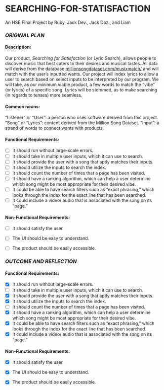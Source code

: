 # SEARCHING-FOR-STATISFACTION
An HSE Final Project by Ruby, Jack Dev., Jack Doz., and Liam

### **_ORIGINAL PLAN_**

#### **Description:**

Our product, _Searching for Satisfaction_ (or Lyric Search), allows people to discover music that best caters to their desires and musical tastes. All data will derive from the database [millionsongdataset.com/musixmatch/](url) and will match with the user’s inputted wants. Our project will index lyrics to allow a user to search based on select inputs to be interpreted by our program. We will take, as our minimum viable product, a few words to match the “vibe” (or lyrics) of a specific song. Lyrics will be stemmed, as to make searching (in regards to tenses) more seamless. 


#### **Common nouns:**

“Listener” or “User”: a person who uses software derived from this project. 
“Song” or “Lyrics”: content derived from the Million Song Dataset. 
“Input”: a strand of words to connect wants with products.


#### **Functional Requirements:**
- [ ] It should run without large-scale errors. 
- [ ] It should take in multiple user inputs, which it can use to search. 
- [ ] It should provide the user with a song that aptly matches their inputs. 
- [ ] It should utilize the inputs to search the index. 
- [ ] It should count the number of times that a page has been visited. 
- [ ] It should have a ranking algorithm, which can help a user determine which song might be most appropriate for their desired vibe. 
- [ ] It could be able to have search filters such as “exact phrasing,” which looks through the index for the exact line that has been searched. 
- [ ] It could include a video/ audio that is associated with the song on its “page.”

#### **Non-Functional Requirements:**

- [ ] It should satisfy the user. 
- [ ] The UI should be easy to understand. 
- [ ] The product should be easily accessible. 


### **_OUTCOME AND REFLECTION_**

#### **Functional Requirements:**
- [X] It should run without large-scale errors. 
- [ ] It should take in multiple user inputs, which it can use to search. 
- [X] It should provide the user with a song that aptly matches their inputs. 
- [X] It should utilize the inputs to search the index. 
- [ ] It should count the number of times that a page has been visited. 
- [X] It should have a ranking algorithm, which can help a user determine which song might be most appropriate for their desired vibe. 
- [X] It could be able to have search filters such as “exact phrasing,” which looks through the index for the exact line that has been searched. 
- [X] It could include a video/ audio that is associated with the song on its “page.”

#### **Non-Functional Requirements:**

- [X] It should satisfy the user. 
- [X] The UI should be easy to understand. 
- [X] The product should be easily accessible.

